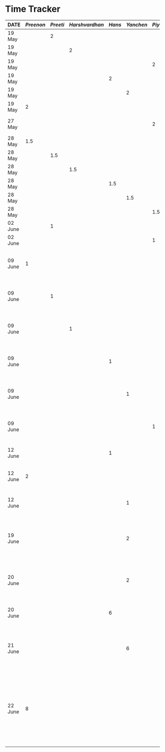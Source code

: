 # Time Tracker

| **DATE** | _Preenon_ | _Preeti_ | _Harshvardhan_ | _Hans_ | _Yanchen_ | _Piyush_ | _Task_                                                                    |
|----------|-----------|----------|----------------|--------|-----------|----------|---------------------------------------------------------------------------|
| 19 May   |           | 2        |                |        |           |          | Discuss the app idea                                                      |
| 19 May   |           |          | 2              |        |           |          | Discuss the app idea                                                      |
| 19 May   |           |          |                |        |           | 2        | Discuss the app idea                                                      |
| 19 May   |           |          |                | 2      |           |          | Discuss the app idea                                                      |
| 19 May   |           |          |                |        | 2         |          | Discuss the app idea                                                      |
| 19 May   | 2         |          |                |        |           |          | Discuss the app idea                                                      |
| 27 May   |           |          |                |        |           | 2        | Intitialize and Build Presentation                                        |
| 28 May   | 1.5       |          |                |        |           |          | Finish Presentation                                                       |
| 28 May   |           | 1.5      |                |        |           |          | Finish Presentation                                                       |
| 28 May   |           |          | 1.5            |        |           |          | Finish Presentation                                                       |
| 28 May   |           |          |                | 1.5    |           |          | Finish Presentation                                                       |
| 28 May   |           |          |                |        | 1.5       |          | Finish Presentation                                                       |
| 28 May   |           |          |                |        |           | 1.5      | Finish Presentation                                                       |
| 02 June  |           | 1        |                |        |           |          | Finish D1 Proposal                                                        |
| 02 June  |           |          |                |        |           | 1        | Finish D1 Proposal                                                        |
| 09 June  | 1         |          |                |        |           |          | Discuss Architecture, Tech stack and who builds what                      |
| 09 June  |           | 1        |                |        |           |          | Discuss Architecture, Tech stack and who builds what                      |
| 09 June  |           |          | 1              |        |           |          | Discuss Architecture, Tech stack and who builds what                      |
| 09 June  |           |          |                | 1      |           |          | Discuss Architecture, Tech stack and who builds what                      |
| 09 June  |           |          |                |        | 1         |          | Discuss Architecture, Tech Stack, and who builds what                     |
| 09 June  |           |          |                |        |           | 1        | Discuss Architecture, Tech Stack, and who builds what                     |
| 12 June  |           |          |                | 1      |           |          | Set up basic frontend project                                             |
| 12 June  | 2         |          |                |        |           |          | Create sample Database E-R Diagram                                        |
| 12 June  |           |          |                |        | 1         |          | Create sample Database E-R Diagram                                        |
| 19 June  |           |          |                |        | 2         |          | Create Cockroach Cloud DB and implement db skeleton code                  |
| 20 June  |           |          |                |        | 2         |          | Implement schema, APIs and unit tests for Users and Parties               |
| 20 June  |           |          |                | 6      |           |          | Set up navigation and skeleton screens                                    |
| 21 June  |           |          |                |        | 6         |          | Implement schema, APIs and unit tests for Guests, Hosts, and Transactions |
| 22 June  | 8         |          |                |        |           |          | Implement schema, APIs and unit tests for Tags, Locations and Suggestions as well as update Parties schema|
